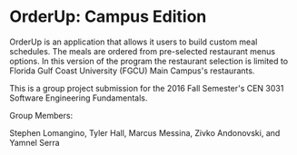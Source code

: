 # OrderUp: Campus Edition


OrderUp is an application that allows it users to build custom meal
schedules. The meals are ordered from pre-selected restaurant menus
options. In this version of the program the restaurant selection is 
limited to Florida Gulf Coast University (FGCU) Main Campus's 
restaurants.

This is a group project submission for the 2016 Fall Semester's CEN 3031 
Software Engineering Fundamentals.

Group Members:

Stephen Lomangino, Tyler Hall, Marcus Messina, Zivko Andonovski, and Yamnel Serra

